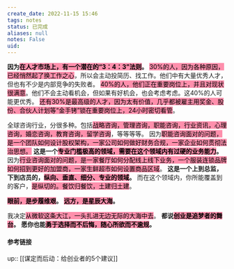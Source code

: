 ```yaml
---
create_date: 2022-11-15 15:46
tags: notes
status: 已完成
aliases: null
notes: False
uid: 
---
```


**因为<mark style="background: #FF5582A6;">在人才市场上，有一个潜在的“3：4：3”法则</mark>。**
<mark style="background: #FF5582A6;">30%的人，因为各种原因，已经悄然起了换工作之心</mark>，所以会主动投简历、找工作。他们中有大量优秀人才，但也有不少是内部竞争的失败者。
<mark style="background: #FF5582A6;">40%的人，他们正在重要岗位上，并且对现状很满意</mark>。他们不会主动看机会，但如果有好机会，也会考虑考虑。这40%的人可能更优秀。
<mark style="background: #FF5582A6;">还有30%是最高级的人才，因为太有价值，几乎都被雇主用奖金、股份、合伙人计划等“金手铐”锁在重要岗位上，24小时密切看管</mark>。


全球咨询行业，分很多种。包括<mark style="background: #FF5582A6;">战略咨询，管理咨询，职能咨询，行业资讯，心理咨询，婚恋咨询，教育咨询，留学咨询</mark>，等等等等。
因为<mark style="background: #FF5582A6;">职能咨询面对的问题，是一个团队如何设计股权架构，一家公司如何做好财务合规，一家企业如何贯彻法治思想。</mark>
**这是一个<mark style="background: #FF5582A6;">专业门槛极高的领域，需要在这个领域内有过硬的业务能力</mark>。**
因为<mark style="background: #FF5582A6;">行业咨询面对的问题，是一家餐厅如何分配线上线下业务，一个服装连锁品牌如何招到更好的加盟商，一家生鲜超市如何设置商品区域</mark>。
**这是一个上到总监，下到店员的，<mark style="background: #FF5582A6;">纵向、垂直、细分、专业的领域</mark>。**
而在这个领域内，你所能覆盖到的客户，<mark style="background: #FF5582A6;">是纵切的。餐饮归餐饮，土建归土建</mark>。

**<mark style="background: #FF5582A6;">眼前，是步履维艰</mark>。**
**<mark style="background: #FF5582A6;">远方，是星辰大海</mark>。**

我决定<mark style="background: #FF5582A6;">从微软这条大江，一头扎进无边无际的大海中去</mark>。
**都说<mark style="background: #FF5582A6;">创业是追梦者的舞台</mark>。**
**愿你也能<mark style="background: #FF5582A6;">勇于选择而不后悔，随心所欲而不逾规</mark>。**


#### 参考链接

up:: [[谋定而后动：给创业者的5个建议]]

